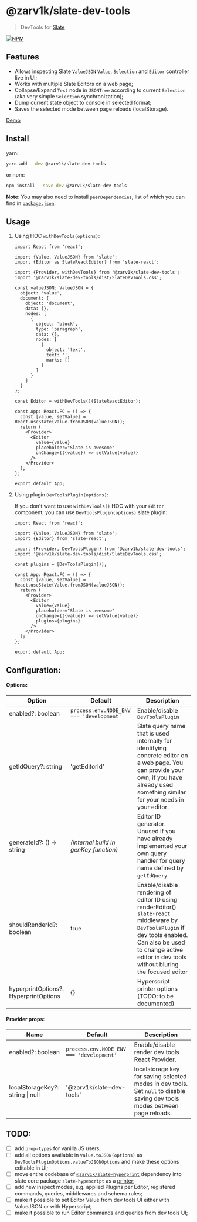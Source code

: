 # @zarv1k/slate-dev-tools

> DevTools for [Slate](https://www.slatejs.org/)

[![NPM](https://img.shields.io/npm/v/@zarv1k/slate-dev-tools.svg)](https://www.npmjs.com/package/@zarv1k/slate-dev-tools)

## Features

- Allows inspecting Slate `ValueJSON` `Value`, `Selection` and `Editor` controller live in UI;
- Works with multiple Slate Editors on a web page;
- Collapse/Expand `Text` node in `JSONTree` according to current `Selection` (aka very simple `Selection` synchronization);
- Dump current state object to console in selected format;
- Saves the selected mode between page reloads (localStorage).

[Demo](https://zarv1k.github.io/slate-dev-tools)

## Install

yarn:

```bash
yarn add --dev @zarv1k/slate-dev-tools
```

or npm:

```bash
npm install --save-dev @zarv1k/slate-dev-tools
```

**Note**: You may also need to install `peerDependencies`, list of which you can find in [`package.json`](https://github.com/zarv1k/slate-dev-tools/blob/master/package.json).

## Usage

1. Using HOC `withDevTools(options)`:

   ```tsx
   import React from 'react';

   import {Value, ValueJSON} from 'slate';
   import {Editor as SlateReactEditor} from 'slate-react';

   import {Provider, withDevTools} from '@zarv1k/slate-dev-tools';
   import '@zarv1k/slate-dev-tools/dist/SlateDevTools.css';

   const valueJSON: ValueJSON = {
     object: 'value',
     document: {
       object: 'document',
       data: {},
       nodes: [
         {
           object: 'block',
           type: 'paragraph',
           data: {},
           nodes: [
             {
               object: 'text',
               text: '',
               marks: []
             }
           ]
         }
       ]
     }
   };

   const Editor = withDevTools()(SlateReactEditor);

   const App: React.FC = () => {
     const [value, setValue] = React.useState(Value.fromJSON(valueJSON));
     return (
       <Provider>
         <Editor
           value={value}
           placeholder="Slate is awesome"
           onChange={({value}) => setValue(value)}
         />
       </Provider>
     );
   };

   export default App;
   ```

2. Using plugin `DevToolsPlugin(options)`:

   If you don't want to use `withDevTools()` HOC with your `Editor` component, you can use `DevToolsPlugin(options)` slate plugin:

   ```tsx
   import React from 'react';

   import {Value, ValueJSON} from 'slate';
   import {Editor} from 'slate-react';

   import {Provider, DevToolsPlugin} from '@zarv1k/slate-dev-tools';
   import '@zarv1k/slate-dev-tools/dist/SlateDevTools.css';

   const plugins = [DevToolsPlugin()];

   const App: React.FC = () => {
     const [value, setValue] = React.useState(Value.fromJSON(valueJSON));
     return (
       <Provider>
         <Editor
           value={value}
           placeholder="Slate is awesome"
           onChange={({value}) => setValue(value)}
           plugins={plugins}
         />
       </Provider>
     );
   };

   export default App;
   ```

## Configuration:

#### Options:

| Option                                | Default                                  | Description                                                                                                                                                                                                            |
| ------------------------------------- | ---------------------------------------- | ---------------------------------------------------------------------------------------------------------------------------------------------------------------------------------------------------------------------- |
| enabled?: boolean                     | `process.env.NODE_ENV === 'development'` | Enable/disable `DevToolsPlugin`                                                                                                                                                                                        |
| getIdQuery?: string                 | 'getEditorId'                            | Slate query name that is used internally for identifying concrete editor on a web page. You can provide your own, if you have already used something similar for your needs in your editor.                            |
| generateId?: () => string             | _(internal build in genKey function)_    | Editor ID generator. Unused if you have already implemented your own query handler for query name defined by `getIdQuery`.                                                                                           |
| shouldRenderId?: boolean              | true                                     | Enable/disable rendering of editor ID using renderEditor() `slate-react` middleware by `DevToolsPlugin` if dev tools enabled. Can also be used to change active editor in dev tools without bluring the focused editor |
| hyperprintOptions?: HyperprintOptions | {}                                       | Hyperscript printer options (TODO: to be documented)                                                                                                                                                                   |

#### Provider props:

| Name                                 | Default                                  | Description                                                                                                                 |
| ------------------------------------ | ---------------------------------------- | --------------------------------------------------------------------------------------------------------------------------- |
| enabled?: boolean                    | `process.env.NODE_ENV === 'development'` | Enable/disable render dev tools React Provider.                                                                             |
| localStorageKey?: string &#124; null | '@zarv1k/slate-dev-tools'                | localstorage key for saving selected modes in dev tools. Set `null` to disable saving dev tools modes between page reloads. |

## TODO:

- [ ] add `prop-types` for vanilla JS users;
- [ ] add all options available in `Value.toJSON(options)` as `DevToolsPluginOptions.valueToJSONOptions` and make these options editable in UI;
- [ ] move entire codebase of [`@zarv1k/slate-hyperprint`](https://github.com/zarv1k/slate-hyperprint) dependency into slate core package `slate-hypescript` as a [printer](https://github.com/ianstormtaylor/slate/pull/1902#issuecomment-434852988);
- [ ] add new inspect modes, e.g. applied Plugins per Editor, registered commands, queries, middlewares and schema rules;
- [ ] make it possible to set Editor Value from dev tools UI either with ValueJSON or with Hyperscript;
- [ ] make it possible to run Editor commands and queries from dev tools UI;
